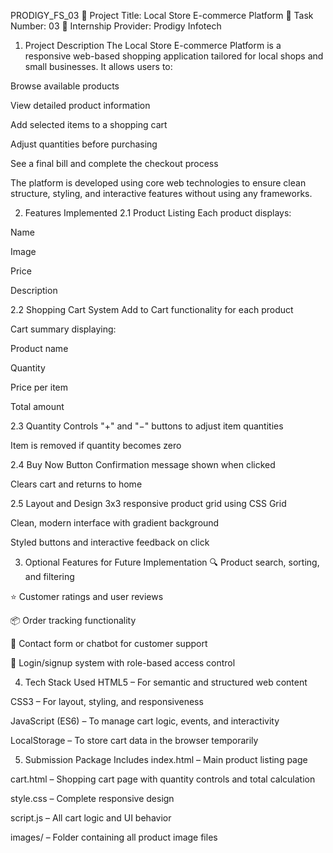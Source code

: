 PRODIGY_FS_03
📝 Project Title: Local Store E-commerce Platform
🎯 Task Number: 03
🏢 Internship Provider: Prodigy Infotech
1. Project Description
The Local Store E-commerce Platform is a responsive web-based shopping application tailored for local shops and small businesses. It allows users to:

Browse available products

View detailed product information

Add selected items to a shopping cart

Adjust quantities before purchasing

See a final bill and complete the checkout process

The platform is developed using core web technologies to ensure clean structure, styling, and interactive features without using any frameworks.

2. Features Implemented
2.1 Product Listing
Each product displays:

Name

Image

Price

Description

2.2 Shopping Cart System
Add to Cart functionality for each product

Cart summary displaying:

Product name

Quantity

Price per item

Total amount

2.3 Quantity Controls
"+" and "−" buttons to adjust item quantities

Item is removed if quantity becomes zero

2.4 Buy Now Button
Confirmation message shown when clicked

Clears cart and returns to home

2.5 Layout and Design
3x3 responsive product grid using CSS Grid

Clean, modern interface with gradient background

Styled buttons and interactive feedback on click

3. Optional Features for Future Implementation
🔍 Product search, sorting, and filtering

⭐ Customer ratings and user reviews

📦 Order tracking functionality

💬 Contact form or chatbot for customer support

🔐 Login/signup system with role-based access control

4. Tech Stack Used
HTML5 – For semantic and structured web content

CSS3 – For layout, styling, and responsiveness

JavaScript (ES6) – To manage cart logic, events, and interactivity

LocalStorage – To store cart data in the browser temporarily

5. Submission Package Includes
index.html – Main product listing page

cart.html – Shopping cart page with quantity controls and total calculation

style.css – Complete responsive design

script.js – All cart logic and UI behavior

images/ – Folder containing all product image files

